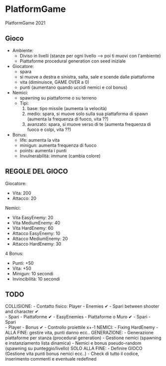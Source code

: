 # PlatformGame

PlatformGame 2021

## Gioco
- Ambiente:
  - Diviso in livelli (stanze per ogni livello --> poi ti muovi con l'ambiente)
  - Piattaforme procedural generation con seed iniziale
- Giocatore:
  - spara
  - si muove a destra e sinistra, salta, sale e scende dalle piattaforme
  - vita (diminuisce, GAME OVER a 0)
  - punti (aumentano quando uccidi nemici e col bonus)
- Nemici:
  - spawning su piattaforme o su terreno
  - Tipi:
	  1. base: tipo missile (aumenta la velocità)
	  2. medio: spara, si muove solo sulla sua piattaforma di spawn (aumenta la frequenza di fuoco, vita ??)
	  3. avanzato: spara, si muove verso di te (aumenta frequenza di fuoco e colpi, vita ??)
- Bonus:
  - life: aumenta la vita
  - minigun: aumenta frequenza di fuoco
  - points: aumenta i punti
  - Invulnerabilità: immune (cambia colore)
 
## REGOLE DEL GIOCO
Giocatore:
- Vita: 200
- Attacco: 20

Nemici:
- Vita EasyEnemy: 20
- Vita MediumEnemy: 40
- Vita HardEnemy: 60
- Attacco EasyEnemy: 10
- Attacco MediumEnemy: 20
- Attacco HardEnemy: 30

4 Bonus: 
- Punti: +50
- Vita: +50
- Minigun: 10 secondi 
- Invincibilità: 10 secondi

## TODO
COLLISIONE:
	- Contatto fisico: Player - Enemies					✔
	- Spari between shooter and character				✔	
	- Spari - Piattaforme								✔
	- EasyEnemies - Piattaforme o Muro					✔
	- Spari - Spari										
	- Player - Bonus									✔
	- Controllo proiettile x+-1
NEMICI:
	- Fixing HardEnemy
	- ALLA FINE: gestire vita, punti danno ecc..
GENERAZIONE:
	- Generazione piattaforme per stanza (procedural generation)
	- Gestione nemici (spawning e instanziamento lista dinamica)
	- Nemici e bonus pseudo-random (spawning su punteggio/livello)
SOLO ALLA FINE:
	- Definire GIOCO (Gestione vita punti bonus nemici ecc..)
	- Check di tutto il codice, inserimento commenti e eventuale redefined